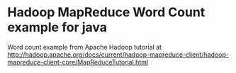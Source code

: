 
Hadoop MapReduce Word Count example for java
============================================

Word count example from Apache Hadoop tutorial at
http://hadoop.apache.org/docs/current/hadoop-mapreduce-client/hadoop-mapreduce-client-core/MapReduceTutorial.html

